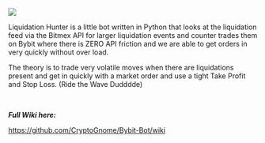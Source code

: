 ![](https://i.imgur.com/mjz94iG.jpg)

Liquidation Hunter is a little bot written in Python that looks at
the liquidation feed via the Bitmex API for larger liquidation events
and counter trades them on Bybit where there is ZERO API friction and
we are able to get orders in very quickly without over load.

The theory is to trade very volatile moves when there are liquidations
present and get in quickly with a market order and use a tight Take Profit 
and Stop Loss. (Ride the Wave Dudddde)

<br>

***Full Wiki here:***

https://github.com/CryptoGnome/Bybit-Bot/wiki







